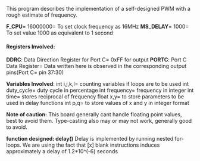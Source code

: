 This program describes the implementation of a self-designed PWM with a rough estimate of frequency.

**F_CPU**= 16000000= To set clock frequency as 16MHz
**MS_DELAY**= 1000= To set value 1000 as equivalent to 1 second

#### Registers Involved:
**DDRC**: Data Direction Register for Port C= 0xFF for output
**PORTC**: Port C Data Register= Data written here is observed in the corresponding output pins(Port C= pin 37:30)

**Variables Involved**:
int i,j,k,l= counting variables if loops are to be used
int duty_cycle= duty cycle in percentage
int frequency= frequency in integer
int time= stores reciprocal of frequency
float x,y= to store parameters to be used in delay functions
int p,q= to store values of x and y in integer format


**Note of caution:**
This board generally cant handle floating point values, best to avoid them. Type-casting also may or may not work, generally good to avoid.

**function designed: delay()**
Delay is implemented by running nested for-loops. We are using the fact that [x] blank instructions induces approximately a delay of 1.2*10^(-6) seconds
